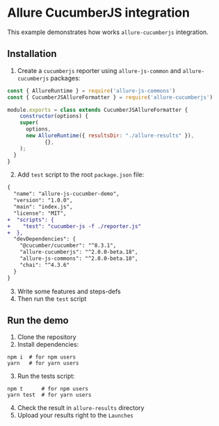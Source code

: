 # Allure CucumberJS integration

This example demonstrates how works `allure-cucumberjs` integration.

## Installation

1. Create a `cucumberjs` reporter using `allure-js-common` and `allure-cucumberjs` packages:
```js
const { AllureRuntime } = require('allure-js-commons')
const { CucumberJSAllureFormatter } = require('allure-cucumberjs')

module.exports = class extends CucumberJSAllureFormatter {
	constructor(options) {
    super(
      options,
      new AllureRuntime({ resultsDir: "./allure-results" }),
			{},
    );
  }
}
```
2. Add `test` script to the root `package.json` file:
```diff
{
  "name": "allure-js-cucumber-demo",
  "version": "1.0.0",
  "main": "index.js",
  "license": "MIT",
+  "scripts": {
+    "test": "cucumber-js -f ./reporter.js"
+  },
  "devDependencies": {
    "@cucumber/cucumber": "^8.3.1",
    "allure-cucumberjs": "^2.0.0-beta.18",
    "allure-js-commons": "^2.0.0-beta.18",
    "chai": "^4.3.6"
  }
}

```
3. Write some features and steps-defs
4. Then run the `test` script

## Run the demo

1. Clone the repository
2. Install dependencies:
```shell
npm i  # for npm users
yarn   # for yarn users
```
3. Run the tests script:
```shell
npm t      # for npm users
yarn test  # for yarn users
```
4. Check the result in `allure-results` directory
5. Upload your results right to the `Launches`
